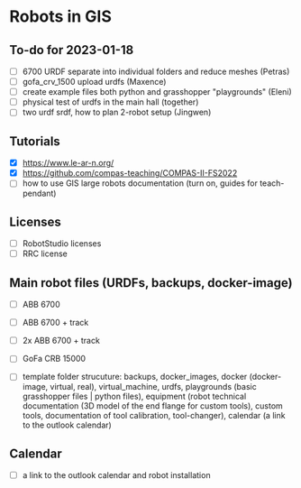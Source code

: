 # Robots in GIS

## To-do for 2023-01-18
- [ ] 6700 URDF separate into individual folders and reduce meshes (Petras)
- [ ] gofa_crv_1500 upload urdfs (Maxence)
- [ ] create example files both python and grasshopper "playgrounds" (Eleni)
- [ ] physical test of urdfs in the main hall (together)
- [ ] two urdf srdf, how to plan 2-robot setup (Jingwen)

## Tutorials
- [x] https://www.le-ar-n.org/
- [x] https://github.com/compas-teaching/COMPAS-II-FS2022
- [ ] how to use GIS large robots documentation (turn on, guides for teach-pendant)

## Licenses
- [ ] RobotStudio licenses
- [ ] RRC license

## Main robot files (URDFs, backups, docker-image)
- [ ] ABB 6700
- [ ] ABB 6700 + track
- [ ] 2x ABB 6700 + track
- [ ] GoFa CRB 15000
- [ ] template folder strucuture: backups, docker_images, docker (docker-image, virtual, real), virtual_machine, urdfs, playgrounds (basic grasshopper files | python files), equipment (robot technical documentation (3D model of the end flange for custom tools), custom tools, documentation of tool calibration, tool-changer), calendar (a link to the outlook calendar)


## Calendar
- [ ] a link to the outlook calendar and robot installation






